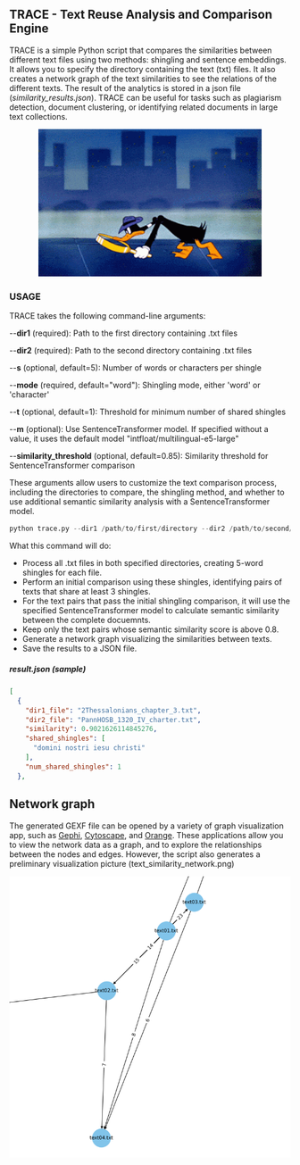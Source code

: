 ## TRACE - Text Reuse Analysis and Comparison Engine


TRACE is a simple Python script that compares the similarities between different text files using two methods: shingling and sentence embeddings. It allows you to specify the directory containing the text (txt) files. It also creates a network graph of the text similarities to see the relations of the different texts. The result of the analytics is stored in a json file (_similarity_results.json_). TRACE can be useful for tasks such as plagiarism detection, document clustering, or identifying related documents in large text collections.

<p align="center">
  <img src="daffy-trace.gif" width="400" />
</p>

### USAGE

TRACE takes the following command-line arguments:

--**dir1** (required): Path to the first directory containing .txt files

--**dir2** (required): Path to the second directory containing .txt files

--**s** (optional, default=5): Number of words or characters per shingle

--**mode** (required, default="word"): Shingling mode, either 'word' or 'character'

--**t** (optional, default=1): Threshold for minimum number of shared shingles

--**m** (optional): Use SentenceTransformer model. If specified without a value, it uses the default model "intfloat/multilingual-e5-large"

--**similarity_threshold** (optional, default=0.85): Similarity threshold for SentenceTransformer comparison

These arguments allow users to customize the text comparison process, including the directories to compare, the shingling method, and whether to use additional semantic similarity analysis with a SentenceTransformer model.

```python
python trace.py --dir1 /path/to/first/directory --dir2 /path/to/second/directory --s 5 --mode word --t 3 --m "sentence-transformers/all-MiniLM-L6-v2" --similarity_threshold 0.8
```
What this command will do:

- Process all .txt files in both specified directories, creating 5-word shingles for each file.
- Perform an initial comparison using these shingles, identifying pairs of texts that share at least 3 shingles.
- For the text pairs that pass the initial shingling comparison, it will use the specified SentenceTransformer model to calculate semantic similarity between the complete docuemnts.
- Keep only the text pairs whose semantic similarity score is above 0.8.
- Generate a network graph visualizing the similarities between texts.
- Save the results to a JSON file.

##### result.json (sample)
```json
[
  {
    "dir1_file": "2Thessalonians_chapter_3.txt",
    "dir2_file": "PannHOSB_1320_IV_charter.txt",
    "similarity": 0.9021626114845276,
    "shared_shingles": [
      "domini nostri iesu christi"
    ],
    "num_shared_shingles": 1
  },
```



## Network graph
The generated GEXF file can be opened by a variety of graph visualization app, such as [Gephi](https://gephi.org/), [Cytoscape](https://cytoscape.org/), and [Orange](https://orangedatamining.com/widget-catalog/networks/networkanalysis/). These applications allow you to view the network data as a graph, and to explore the relationships between the nodes and edges. However, the script also generates a preliminary visualization picture (text_similarity_network.png)


<img src="visualization.png" width="700" />

